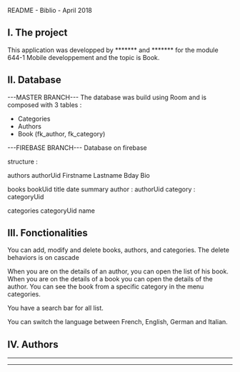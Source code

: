 README - Biblio - April 2018

I. The project
-----------------------
This application was developped by ******* and ******* for the module 644-1 Mobile developpement and the topic is Book.


II. Database
--------------------------

---MASTER BRANCH---
The database was build using Room and is composed with 3 tables :

- Categories
- Authors
- Book (fk_author, fk_category)

---FIREBASE BRANCH---
Database on firebase

structure :

authors
	authorUid
		Firstname
		Lastname
		Bday
		Bio

books
	bookUid
		title
		date
		summary
		author : authorUid
		category : categoryUid


categories
	categoryUid
		name




III. Fonctionalities
--------------------------

You can add, modify and delete books, authors, and categories.
The delete behaviors is on cascade

When you are on the details of an author, you can open the list of his book.
When you are on the details of a book you can open the details of the author.
You can see the book from a specific category in the menu categories.

You have a search bar for all list.

You can switch the language between French, English, German and Italian.


IV. Authors
--------------------------
*******
*******





